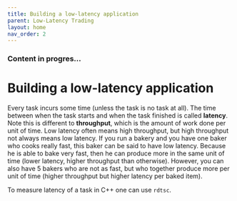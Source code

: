 ```yaml
---
title: Building a low-latency application
parent: Low-Latency Trading
layout: home
nav_order: 2
---
```

### Content in progres...

# Building a low-latency application
Every task incurs some time (unless the task is no task at all). The time between when the task starts and when the task finished is called **latency**. Note this is different to **throughput**, which is the amount of work done per unit of time. Low latency often means high throughput, but high throughput not always means low latency. If you run a bakery and you have one baker who cooks really fast, this baker can be said to have low latency. Because he is able to bake very fast, then he can produce more in the same unit of time (lower latency, higher throughput than otherwise). However, you can also have 5 bakers who are not as fast, but who together produce more per unit of time (higher throughput but higher latency per baked item).

To measure latency of a task in C++ one can use `rdtsc`. 